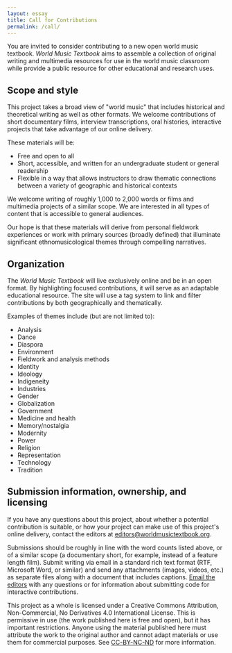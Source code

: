 ```yaml
---
layout: essay
title: Call for Contributions
permalink: /call/
---
```


You are invited to consider contributing to a new open world music textbook. *World Music Textbook* aims to assemble a collection of original writing and multimedia resources for use in the world music classroom while provide a public resource for other educational and research uses.

## Scope and style

This project takes a broad view of "world music" that includes historical and theoretical writing as well as other formats. We welcome contributions of short documentary films, interview transcriptions, oral histories, interactive projects that take advantage of our online delivery.

These materials will be:

* Free and open to all
* Short, accessible, and written for an undergraduate student or general readership
* Flexible in a way that allows instructors to draw thematic connections between a variety of geographic and historical contexts

We welcome writing of roughly 1,000 to 2,000 words or films and multimedia projects of a similar scope. We are interested in all types of content that is accessible to general audiences.

Our hope is that these materials will derive from personal fieldwork experiences or work with primary sources (broadly defined) that illuminate significant ethnomusicological themes through compelling narratives.

## Organization

The *World Music Textbook* will live exclusively online and be in an open format. By highlighting focused contributions, it will serve as an adaptable educational resource. The site will use a tag system to link and filter contributions by both geographically and thematically.

Examples of themes include (but are not limited to):

* Analysis
* Dance
* Diaspora
* Environment
* Fieldwork and analysis methods
* Identity
* Ideology
* Indigeneity
* Industries
* Gender
* Globalization
* Government
* Medicine and health
* Memory/nostalgia
* Modernity
* Power
* Religion
* Representation
* Technology
* Tradition

## Submission information, ownership, and licensing

If you have any questions about this project, about whether a potential contribution is suitable, or how your project can make use of this project's online delivery, contact the editors at [editors@worldmusictextbook.org](mailto:editors@worldmusictextbook.org).

Submissions should be roughly in line with the word counts listed above, or of a similar scope (a documentary short, for example, instead of a feature length film). Submit writing via email in a standard rich text format (RTF, Microsoft Word, or similar) and send any attachments (images, videos, etc.) as separate files along with a document that includes captions. [Email the editors](mailto:editors@worldmusictextbook.org) with any questions or for information about submitting code for interactive contributions.

This project as a whole is licensed under a Creative Commons Attribution, Non-Commercial, No Derivatives 4.0 International License. This is permissive in use (the work published here is free and open), but it has important restrictions. Anyone using the material published here must attribute the work to the original author and cannot adapt materials or use them for commercial purposes. See [CC-BY-NC-ND](http://creativecommons.org/licenses/by-nc-nd/4.0/) for more information.
